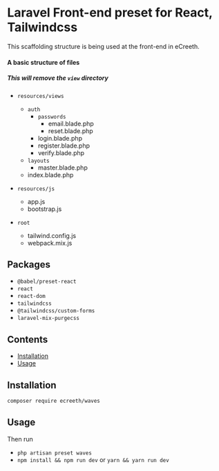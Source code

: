 # Laravel Front-end preset for React, Tailwindcss

This scaffolding structure is being used at the front-end in eCreeth.

#### A basic structure of files

##### This will remove the `view` directory

- `resources/views`
  - `auth`
    - `passwords`
      - email.blade.php
      - reset.blade.php
    - login.blade.php
    - register.blade.php 
    - verify.blade.php
  - `layouts`
    - master.blade.php
  - index.blade.php
  
- `resources/js`
  - app.js
  - bootstrap.js
  
- `root`
  - tailwind.config.js
  - webpack.mix.js
## Packages
- `@babel/preset-react`
- `react`
- `react-dom`
- `tailwindcss`
- `@tailwindcss/custom-forms`
- `laravel-mix-purgecss`

## Contents

- [Installation](#installation)
- [Usage](#usage)

## Installation
```bash
composer require ecreeth/waves
```
## Usage
Then run 
- `php artisan preset waves`
- `npm install && npm run dev` or `yarn && yarn run dev`

